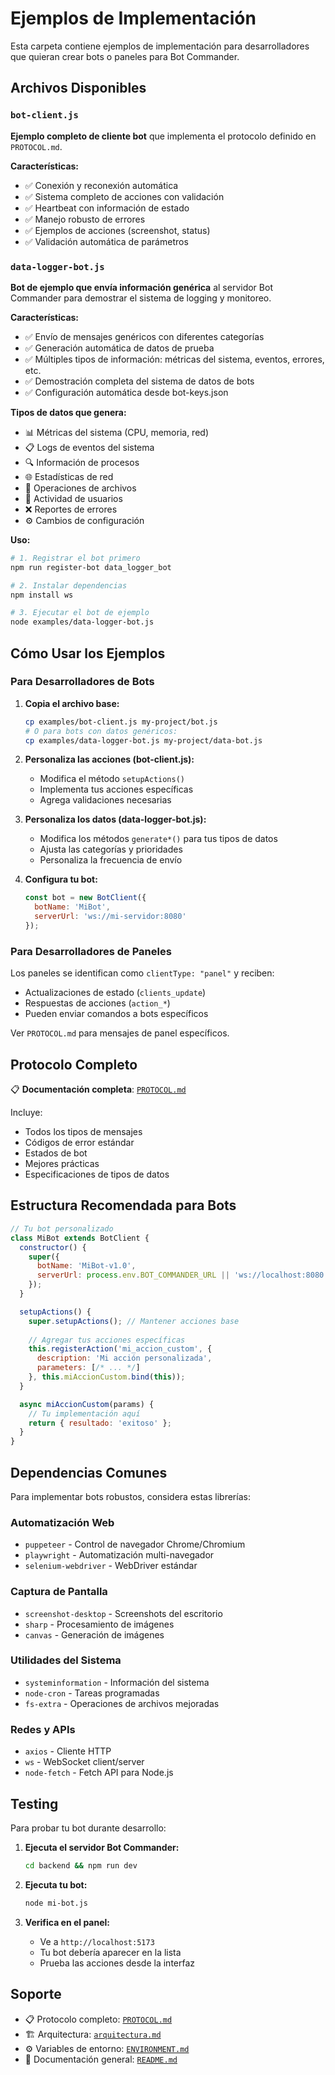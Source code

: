 # Ejemplos de Implementación

Esta carpeta contiene ejemplos de implementación para desarrolladores que quieran crear bots o paneles para Bot Commander.

## Archivos Disponibles

### `bot-client.js`
**Ejemplo completo de cliente bot** que implementa el protocolo definido en `PROTOCOL.md`.

**Características:**
- ✅ Conexión y reconexión automática
- ✅ Sistema completo de acciones con validación
- ✅ Heartbeat con información de estado
- ✅ Manejo robusto de errores
- ✅ Ejemplos de acciones (screenshot, status)
- ✅ Validación automática de parámetros

### `data-logger-bot.js`
**Bot de ejemplo que envía información genérica** al servidor Bot Commander para demostrar el sistema de logging y monitoreo.

**Características:**
- ✅ Envío de mensajes genéricos con diferentes categorías
- ✅ Generación automática de datos de prueba
- ✅ Múltiples tipos de información: métricas del sistema, eventos, errores, etc.
- ✅ Demostración completa del sistema de datos de bots
- ✅ Configuración automática desde bot-keys.json

**Tipos de datos que genera:**
- 📊 Métricas del sistema (CPU, memoria, red)
- 📋 Logs de eventos del sistema
- 🔍 Información de procesos
- 🌐 Estadísticas de red
- 📁 Operaciones de archivos
- 👤 Actividad de usuarios
- ❌ Reportes de errores
- ⚙️ Cambios de configuración

**Uso:**
```bash
# 1. Registrar el bot primero
npm run register-bot data_logger_bot

# 2. Instalar dependencias
npm install ws

# 3. Ejecutar el bot de ejemplo
node examples/data-logger-bot.js
```

## Cómo Usar los Ejemplos

### Para Desarrolladores de Bots

1. **Copia el archivo base:**
   ```bash
   cp examples/bot-client.js my-project/bot.js
   # O para bots con datos genéricos:
   cp examples/data-logger-bot.js my-project/data-bot.js
   ```

2. **Personaliza las acciones (bot-client.js):**
   - Modifica el método `setupActions()`
   - Implementa tus acciones específicas
   - Agrega validaciones necesarias

3. **Personaliza los datos (data-logger-bot.js):**
   - Modifica los métodos `generate*()` para tus tipos de datos
   - Ajusta las categorías y prioridades
   - Personaliza la frecuencia de envío

4. **Configura tu bot:**
   ```javascript
   const bot = new BotClient({
     botName: 'MiBot',
     serverUrl: 'ws://mi-servidor:8080'
   });
   ```

### Para Desarrolladores de Paneles

Los paneles se identifican como `clientType: "panel"` y reciben:
- Actualizaciones de estado (`clients_update`)
- Respuestas de acciones (`action_*`)
- Pueden enviar comandos a bots específicos

Ver `PROTOCOL.md` para mensajes de panel específicos.

## Protocolo Completo

📋 **Documentación completa**: [`PROTOCOL.md`](../PROTOCOL.md)

Incluye:
- Todos los tipos de mensajes
- Códigos de error estándar
- Estados de bot
- Mejores prácticas
- Especificaciones de tipos de datos

## Estructura Recomendada para Bots

```javascript
// Tu bot personalizado
class MiBot extends BotClient {
  constructor() {
    super({
      botName: 'MiBot-v1.0',
      serverUrl: process.env.BOT_COMMANDER_URL || 'ws://localhost:8080'
    });
  }

  setupActions() {
    super.setupActions(); // Mantener acciones base
    
    // Agregar tus acciones específicas
    this.registerAction('mi_accion_custom', {
      description: 'Mi acción personalizada',
      parameters: [/* ... */]
    }, this.miAccionCustom.bind(this));
  }

  async miAccionCustom(params) {
    // Tu implementación aquí
    return { resultado: 'exitoso' };
  }
}
```

## Dependencias Comunes

Para implementar bots robustos, considera estas librerías:

### Automatización Web
- `puppeteer` - Control de navegador Chrome/Chromium
- `playwright` - Automatización multi-navegador
- `selenium-webdriver` - WebDriver estándar

### Captura de Pantalla
- `screenshot-desktop` - Screenshots del escritorio
- `sharp` - Procesamiento de imágenes
- `canvas` - Generación de imágenes

### Utilidades del Sistema
- `systeminformation` - Información del sistema
- `node-cron` - Tareas programadas
- `fs-extra` - Operaciones de archivos mejoradas

### Redes y APIs
- `axios` - Cliente HTTP
- `ws` - WebSocket client/server
- `node-fetch` - Fetch API para Node.js

## Testing

Para probar tu bot durante desarrollo:

1. **Ejecuta el servidor Bot Commander:**
   ```bash
   cd backend && npm run dev
   ```

2. **Ejecuta tu bot:**
   ```bash
   node mi-bot.js
   ```

3. **Verifica en el panel:**
   - Ve a `http://localhost:5173`
   - Tu bot debería aparecer en la lista
   - Prueba las acciones desde la interfaz

## Soporte

- 📋 Protocolo completo: [`PROTOCOL.md`](../PROTOCOL.md)
- 🏗️ Arquitectura: [`arquitectura.md`](../arquitectura.md)
- ⚙️ Variables de entorno: [`ENVIRONMENT.md`](../ENVIRONMENT.md)
- 📖 Documentación general: [`README.md`](../README.md)
